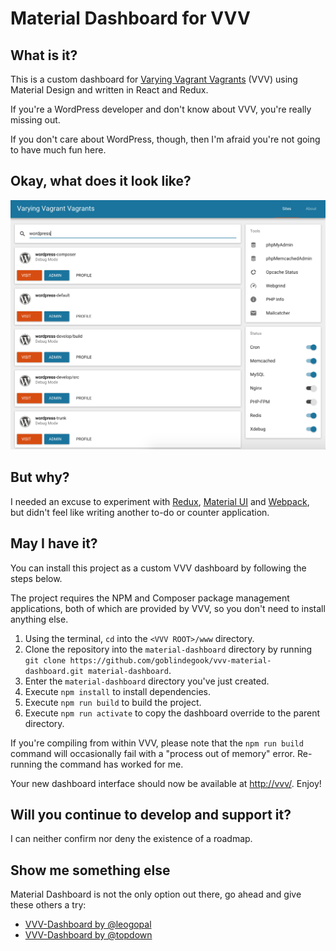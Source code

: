 # Material Dashboard for VVV

## What is it?

This is a custom dashboard for [Varying Vagrant Vagrants](https://github.com/Varying-Vagrant-Vagrants/VVV) (VVV) using Material Design and written in React and Redux.

If you're a WordPress developer and don't know about VVV, you're really missing out.

If you don't care about WordPress, though, then I'm afraid you're not going to have much fun here.

## Okay, what does it look like?

![Material VVV Screenshot](assets/screenshot.png)

## But why?

I needed an excuse to experiment with [Redux](https://github.com/rackt/react-redux), [Material UI](https://github.com/callemall/material-ui) and [Webpack](https://webpack.github.io), but didn't feel like writing another to-do or counter application.

## May I have it?

You can install this project as a custom VVV dashboard by following the steps below.

The project requires the NPM and Composer package management applications, both of which are provided by VVV, so you don't need to install anything else.

1. Using the terminal, `cd` into the `<VVV ROOT>/www` directory.
2. Clone the repository into the `material-dashboard` directory by running `git clone https://github.com/goblindegook/vvv-material-dashboard.git material-dashboard`.
3. Enter the `material-dashboard` directory you've just created.
4. Execute `npm install` to install dependencies.
5. Execute `npm run build` to build the project.
6. Execute `npm run activate` to copy the dashboard override to the parent directory.

If you're compiling from within VVV, please note that the `npm run build` command will occasionally fail with a "process out of memory" error. Re-running the command has worked for me.

Your new dashboard interface should now be available at [http://vvv/](http://vvv/). Enjoy!

## Will you continue to develop and support it?

I can neither confirm nor deny the existence of a roadmap.

## Show me something else

Material Dashboard is not the only option out there, go ahead and give these others a try:

* [VVV-Dashboard by @leogopal](https://github.com/leogopal/VVV-Dashboard/)
* [VVV-Dashboard by @topdown](https://github.com/topdown/VVV-Dashboard/)
